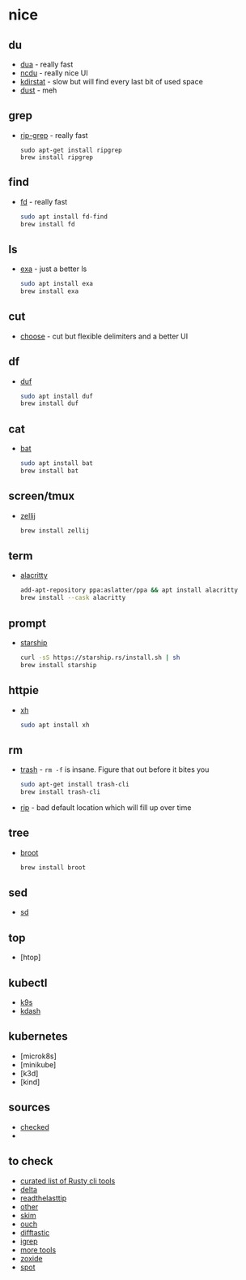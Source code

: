 # nice

## du
* [dua](https://github.com/Byron/dua-cli) - really fast
* [ncdu](https://github.com/bootandy/dust) - really nice UI
* [kdirstat](https://kdirstat.sourceforge.net/) - slow but will find every last bit of used space
* [dust](https://github.com/bootandy/dust) - meh

## grep
* [rip-grep](https://github.com/BurntSushi/ripgrep) - really fast
  ```
  sudo apt-get install ripgrep
  brew install ripgrep
  ```

## find
* [fd](https://github.com/sharkdp/fd) - really fast
  ```bash
  sudo apt install fd-find
  brew install fd
  ```

## ls
* [exa](https://github.com/ogham/exa) - just a better ls
  ```bash
  sudo apt install exa
  brew install exa
  ```

## cut
* [choose](https://github.com/theryangeary/choose) - cut but flexible delimiters and a better UI

## df
* [duf](https://github.com/muesli/duf)
  ```bash
  sudo apt install duf
  brew install duf
  ```

## cat
* [bat](https://github.com/sharkdp/bat)
  ```bash
  sudo apt install bat
  brew install bat
  ```

## screen/tmux
* [zellij](https://github.com/zellij-org/zellij)
  ```bash
  brew install zellij
  ```

## term
* [alacritty](https://github.com/alacritty/alacritty)
  ```bash
  add-apt-repository ppa:aslatter/ppa && apt install alacritty
  brew install --cask alacritty
  ```

## prompt
* [starship](https://starship.rs/)
  ```bash
  curl -sS https://starship.rs/install.sh | sh
  brew install starship
  ```

## httpie
* [xh](https://github.com/ducaale/xh)
  ```bash
  sudo apt install xh
  ```

## rm
* [trash](https://github.com/andreafrancia/trash-cli) - `rm -f` is insane. Figure that out before it bites you
  ```bash
  sudo apt-get install trash-cli
  brew install trash-cli
* [rip](https://github.com/nivekuil/rip) - bad default location which will fill up over time

## tree
* [broot]()
  ```bash
  brew install broot
  ```

## sed
* [sd](https://github.com/chmln/sd)

## top
* [htop]

## kubectl
* [k9s](https://k9scli.io/)
* [kdash](https://github.com/kdash-rs/kdash/)

## kubernetes
* [microk8s]
* [minikube]
* [k3d]
* [kind]

## sources
* [checked](https://deepu.tech/rust-terminal-tools-linux-mac-windows-fish-zsh/)
* 

## to check
* [curated list of Rusty cli tools](https://gist.github.com/sts10/daadbc2f403bdffad1b6d33aff016c0a)
* [delta](https://github.com/dandavison/delta)
* [readthelasttip](https://towardsdatascience.com/awesome-rust-powered-command-line-utilities-b5359c38692#0776)
* [other](https://itsfoss.com/rust-cli-tools/)
* [skim](https://github.com/lotabout/skim)
* [ouch](https://github.com/ouch-org/ouch)
* [difftastic](https://github.com/Wilfred/difftastic/?ref=itsfoss.com)
* [igrep](https://github.com/konradsz/igrep)
* [more tools](https://github.com/unpluggedcoder/awesome-rust-tools)
* [zoxide](https://github.com/ajeetdsouza/zoxide)
* [spot](https://github.com/rauchg/spot)

